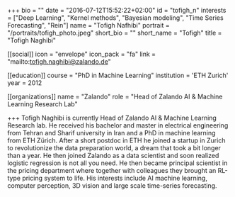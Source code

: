 +++
bio = ""
date = "2016-07-12T15:52:22+02:00"
id = "tofigh_n"
interests = ["Deep Learning", "Kernel methods", "Bayesian modeling", "Time Series Forecasting", "Rein"]
name = "Tofigh Nafhibi"
portrait = "/portraits/tofigh_photo.jpeg"
short_bio = ""
short_name = "Tofigh"
title = "Tofigh Naghibi"

[[social]]
    icon = "envelope"
    icon_pack = "fa"
    link = "mailto:tofigh.naghibi@zalando.de"


[[education]]
    course = "PhD in Machine Learning"
    institution = 'ETH Zurich'
    year = 2012

[[organizations]]
    name = "Zalando"
    role = "Head of Zalando AI & Machine Learning Research Lab"

+++
Tofigh Naghibi is currently Head of Zalando AI & Machine Learning Research lab. He received his bachelor and master in electrical engineering from Tehran and Sharif university in Iran and a PhD in machine learning from ETH Zürich. After a short postdoc in ETH he joined a startup in Zurich to revolutionize the data preparation world, a dream that took a bit longer than a year. He then joined Zalando as a data scientist and soon realized logistic regression is not all you need. He then became principal scientist in the pricing department where together with colleagues they brought an RL-type pricing system to life. His interests include AI machine learning, computer perception, 3D vision and large scale time-series forecasting.

